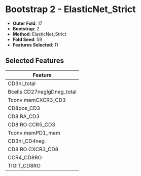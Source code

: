 # Bootstrap 2 - ElasticNet_Strict

- **Outer Fold**: 17
- **Bootstrap**: 2
- **Method**: ElasticNet_Strict
- **Fold Seed**: 59
- **Features Selected**: 11

## Selected Features

| Feature |
|---------|
| CD3hi_total |
| Bcells CD27negIgDneg_total |
| Tconv memCXCR3_CD3 |
| CD8pos_CD3 |
| CD8 RA_CD3 |
| CD8 RO CCR5_CD3 |
| Tconv memPD1_mem |
| CD3hi_CD4neg |
| CD8 RO CXCR3_CD8 |
| CCR4_CD8RO |
| TIGIT_CD8RO |
